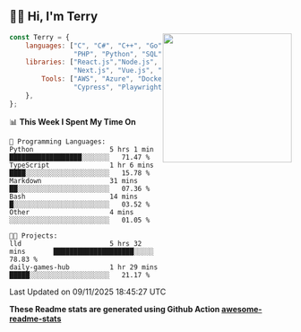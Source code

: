 <h2>👋🏻 Hi, I'm Terry</h2>

<img align='right' src="https://media.giphy.com/media/fkZukR450RQ1qnGaq9/giphy.gif" width="230">

```javascript
const Terry = {
    languages: ["C", "C#", "C++", "Go", "Java", "Javascript",
                "PHP", "Python", "SQL", "Typescript"],
    libraries: ["React.js","Node.js", ".Net", "Express.js",
                "Next.js", "Vue.js", "Astro.js", "CUDA"],
        Tools: ["AWS", "Azure", "Docker🐳", "Git", "Figma",
                "Cypress", "Playwright", "Postman", "Jira"],
    },
};
```
<!--START_SECTION:waka-->
📊 **This Week I Spent My Time On** 

```text
💬 Programming Languages: 
Python                   5 hrs 1 min         ██████████████████░░░░░░░   71.47 % 
TypeScript               1 hr 6 mins         ████░░░░░░░░░░░░░░░░░░░░░   15.78 % 
Markdown                 31 mins             ██░░░░░░░░░░░░░░░░░░░░░░░   07.36 % 
Bash                     14 mins             █░░░░░░░░░░░░░░░░░░░░░░░░   03.52 % 
Other                    4 mins              ░░░░░░░░░░░░░░░░░░░░░░░░░   01.05 % 

🐱‍💻 Projects: 
lld                      5 hrs 32 mins       ████████████████████░░░░░   78.83 % 
daily-games-hub          1 hr 29 mins        █████░░░░░░░░░░░░░░░░░░░░   21.17 % 
```


 Last Updated on 09/11/2025 18:45:27 UTC
<!--END_SECTION:waka-->

**These Readme stats are generated using Github Action [awesome-readme-stats](https://github.com/anmol098/waka-readme-stats)**
